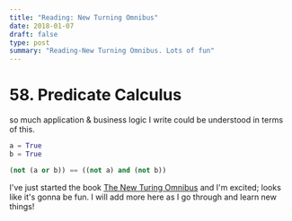 ```yaml
---
title: "Reading: New Turning Omnibus"
date: 2018-01-07
draft: false
type: post
summary: "Reading-New Turning Omnibus. Lots of fun"
---
```


# 58. Predicate Calculus
so much application & business logic I write could be understood in terms of this. 

```python
a = True
b = True

(not (a or b)) == ((not a) and (not b))
```

I've just started the book [The New Turing Omnibus](https://www.amazon.com/exec/obidos/ASIN/0805071660/codihorr-20) and I'm excited; looks like it's gonna be fun. I
will add more here as I go through and learn new things!
